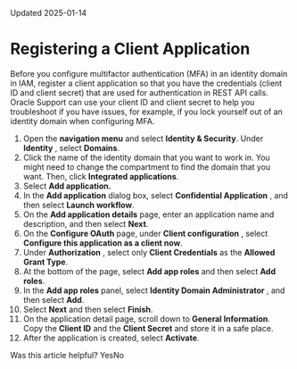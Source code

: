 Updated 2025-01-14
# Registering a Client Application
Before you configure multifactor authentication (MFA) in an identity domain in IAM, register a client application so that you have the credentials (client ID and client secret) that are used for authentication in REST API calls. Oracle Support can use your client ID and client secret to help you troubleshoot if you have issues, for example, if you lock yourself out of an identity domain when configuring MFA.
  1. Open the **navigation menu** and select **Identity & Security**. Under **Identity** , select **Domains**. 
  2. Click the name of the identity domain that you want to work in. You might need to change the compartment to find the domain that you want. Then, click **Integrated applications**.
  3. Select **Add application.**
  4. In the **Add application** dialog box, select **Confidential Application** , and then select **Launch workflow**.
  5. On the **Add application details** page, enter an application name and description, and then select **Next**.
  6. On the **Configure OAuth** page, under **Client configuration** , select **Configure this application as a client now**.
  7. Under **Authorization** , select only **Client Credentials** as the **Allowed Grant Type**.
  8. At the bottom of the page, select **Add app roles** and then select **Add roles**.
  9. In the **Add app roles** panel, select **Identity Domain Administrator** , and then select **Add**.
  10. Select **Next** and then select **Finish**.
  11. On the application detail page, scroll down to **General Information**. Copy the **Client ID** and the **Client Secret** and store it in a safe place.
  12. After the application is created, select **Activate**.


Was this article helpful?
YesNo

